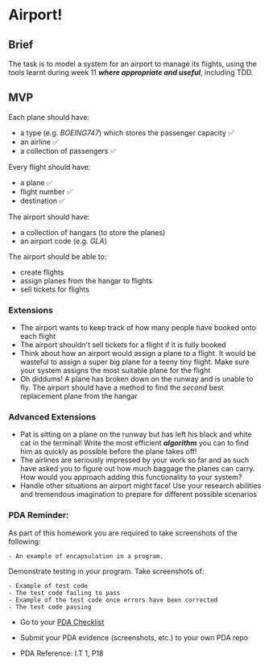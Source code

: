 # Airport!

## Brief

The task is to model a system for an airport to manage its flights, using the tools  learnt during week 11 ___where appropriate and useful___, including TDD.

## MVP

Each plane should have:

* a type (e.g. *BOEING747*) which stores the passenger capacity  :white_check_mark:
* an airline :white_check_mark:
* a collection of passengers :white_check_mark:

Every flight should have:

* a plane :white_check_mark:
* flight number :white_check_mark:
* destination :white_check_mark:

The airport should have:

* a collection of hangars (to store the planes)
* an airport code (e.g. _GLA_)

The airport should be able to:

* create flights
* assign planes from the hangar to flights
* sell tickets for flights

### Extensions
* The airport wants to keep track of how many people have booked onto each flight
* The airport shouldn't sell tickets for a flight if it is fully booked
* Think about how an airport would assign a plane to a flight. It would be wasteful to assign a super big plane for a teeny tiny flight. Make sure your system assigns the most suitable plane for the flight
* Oh diddums! A plane has broken down on the runway and is unable to fly. The airport should have a method to find the _second_ best replacement plane from the hangar

### Advanced Extensions
* Pat is sitting on a plane on the runway but has left his black and white cat in the terminal! Write the most efficient ***algorithm*** you can to find him as quickly as possible before the plane takes off!
* The airlines are seriously impressed by your work so far and as such have asked you to figure out how much baggage the planes can carry. How would you approach adding this functionality to your system?
* Handle other situations an airport might face! Use your research abilities and tremendous imagination to prepare for different possible scenarios


### PDA Reminder:

As part of this homework you are required to take screenshots of the following:

```
- An example of encapsulation in a program.
```

Demonstrate testing in your program. Take screenshots of:

```
- Example of test code
- The test code failing to pass
- Example of the test code once errors have been corrected
- The test code passing
```

- Go to your [PDA Checklist](https://github.com/codeclan/pda/tree/master/Evidence%20Gathering%20Portfolio)

- Submit your PDA evidence (screenshots, etc.) to your own PDA repo

- PDA Reference: I.T 1, P18
